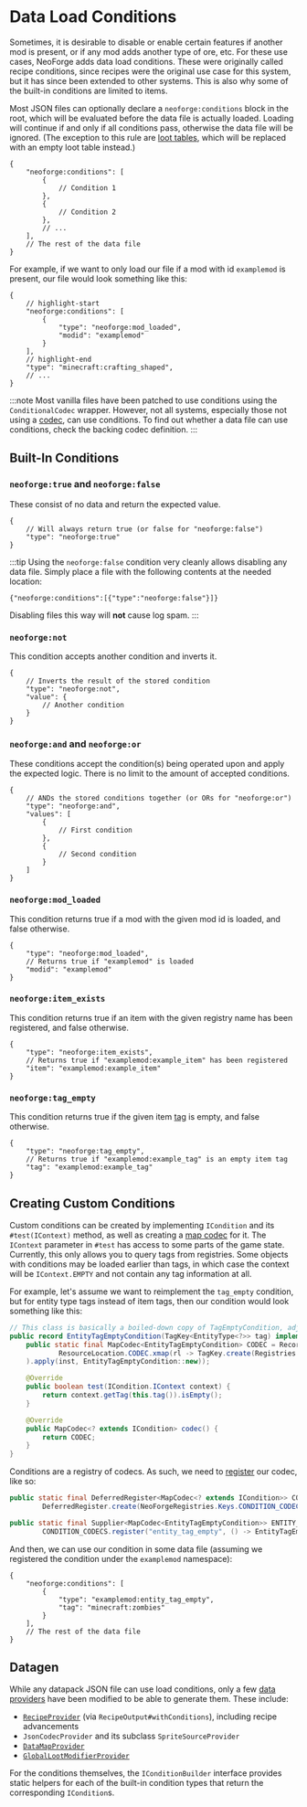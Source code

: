 # Data Load Conditions

Sometimes, it is desirable to disable or enable certain features if another mod is present, or if any mod adds another type of ore, etc. For these use cases, NeoForge adds data load conditions. These were originally called recipe conditions, since recipes were the original use case for this system, but it has since been extended to other systems. This is also why some of the built-in conditions are limited to items.

Most JSON files can optionally declare a `neoforge:conditions` block in the root, which will be evaluated before the data file is actually loaded. Loading will continue if and only if all conditions pass, otherwise the data file will be ignored. (The exception to this rule are [loot tables][loottable], which will be replaced with an empty loot table instead.)

```json5
{
    "neoforge:conditions": [
        {
            // Condition 1
        },
        {
            // Condition 2
        },
        // ...
    ],
    // The rest of the data file
}
```

For example, if we want to only load our file if a mod with id `examplemod` is present, our file would look something like this:

```json5
{
    // highlight-start
    "neoforge:conditions": [
        {
            "type": "neoforge:mod_loaded",
            "modid": "examplemod"
        }
    ],
    // highlight-end
    "type": "minecraft:crafting_shaped",
    // ...
}
```

:::note
Most vanilla files have been patched to use conditions using the `ConditionalCodec` wrapper. However, not all systems, especially those not using a [codec], can use conditions. To find out whether a data file can use conditions, check the backing codec definition. 
:::

## Built-In Conditions

### `neoforge:true` and `neoforge:false`

These consist of no data and return the expected value.

```json5
{
    // Will always return true (or false for "neoforge:false")
    "type": "neoforge:true"
}
```

:::tip
Using the `neoforge:false` condition very cleanly allows disabling any data file. Simply place a file with the following contents at the needed location:

```json5
{"neoforge:conditions":[{"type":"neoforge:false"}]}
```

Disabling files this way will **not** cause log spam.
:::

### `neoforge:not`

This condition accepts another condition and inverts it.

```json5
{
    // Inverts the result of the stored condition
    "type": "neoforge:not",
    "value": {
        // Another condition
    }
}
```

### `neoforge:and` and `neoforge:or`

These conditions accept the condition(s) being operated upon and apply the expected logic. There is no limit to the amount of accepted conditions.

```json5
{
    // ANDs the stored conditions together (or ORs for "neoforge:or")
    "type": "neoforge:and",
    "values": [
        {
            // First condition
        },
        {
            // Second condition
        }
    ]
}
```

### `neoforge:mod_loaded`

This condition returns true if a mod with the given mod id is loaded, and false otherwise.

```json5
{
    "type": "neoforge:mod_loaded",
    // Returns true if "examplemod" is loaded
    "modid": "examplemod"
}
```

### `neoforge:item_exists`

This condition returns true if an item with the given registry name has been registered, and false otherwise.

```json5
{
    "type": "neoforge:item_exists",
    // Returns true if "examplemod:example_item" has been registered
    "item": "examplemod:example_item"
}
```

### `neoforge:tag_empty`

This condition returns true if the given item [tag] is empty, and false otherwise.

```json5
{
    "type": "neoforge:tag_empty",
    // Returns true if "examplemod:example_tag" is an empty item tag
    "tag": "examplemod:example_tag"
}
```

## Creating Custom Conditions

Custom conditions can be created by implementing `ICondition` and its `#test(IContext)` method, as well as creating a [map codec][codec] for it. The `IContext` parameter in `#test` has access to some parts of the game state. Currently, this only allows you to query tags from registries. Some objects with conditions may be loaded earlier than tags, in which case the context will be `IContext.EMPTY` and not contain any tag information at all.

For example, let's assume we want to reimplement the `tag_empty` condition, but for entity type tags instead of item tags, then our condition would look something like this:

```java
// This class is basically a boiled-down copy of TagEmptyCondition, adjusted for entity types instead of items.
public record EntityTagEmptyCondition(TagKey<EntityType<?>> tag) implements ICondition {
    public static final MapCodec<EntityTagEmptyCondition> CODEC = RecordCodecBuilder.mapCodec(inst -> inst.group(
            ResourceLocation.CODEC.xmap(rl -> TagKey.create(Registries.ENTITY_TYPES, rl), TagKey::location).fieldOf("tag").forGetter(EntityTagEmptyCondition::tag)
    ).apply(inst, EntityTagEmptyCondition::new));

    @Override
    public boolean test(ICondition.IContext context) {
        return context.getTag(this.tag()).isEmpty();
    }

    @Override
    public MapCodec<? extends ICondition> codec() {
        return CODEC;
    }
}
```

Conditions are a registry of codecs. As such, we need to [register] our codec, like so:

```java
public static final DeferredRegister<MapCodec<? extends ICondition>> CONDITION_CODECS =
        DeferredRegister.create(NeoForgeRegistries.Keys.CONDITION_CODECS, ExampleMod.MOD_ID);

public static final Supplier<MapCodec<EntityTagEmptyCondition>> ENTITY_TAG_EMPTY =
        CONDITION_CODECS.register("entity_tag_empty", () -> EntityTagEmptyCondition.CODEC);
```

And then, we can use our condition in some data file (assuming we registered the condition under the `examplemod` namespace):

```json5
{
    "neoforge:conditions": [
        {
            "type": "examplemod:entity_tag_empty",
            "tag": "minecraft:zombies"
        }
    ],
    // The rest of the data file
}
```

## Datagen

While any datapack JSON file can use load conditions, only a few [data providers][datagen] have been modified to be able to generate them. These include:

- [`RecipeProvider`][recipeprovider] (via `RecipeOutput#withConditions`), including recipe advancements
- `JsonCodecProvider` and its subclass `SpriteSourceProvider`
- [`DataMapProvider`][datamapprovider]
- [`GlobalLootModifierProvider`][glmprovider]

For the conditions themselves, the `IConditionBuilder` interface provides static helpers for each of the built-in condition types that return the corresponding `ICondition`s.

[codec]: ../../datastorage/codecs
[datagen]: ../index.md#data-generation
[datamapprovider]: datamaps/index.md#data-generation
[glmprovider]: loottables/glm.md#datagen
[loottable]: loottables/index.md
[recipeprovider]: recipes/index.md#data-generation
[register]: ../../concepts/registries
[tag]: tags.md
